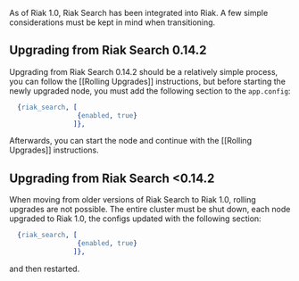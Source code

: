 As of Riak 1.0, Riak Search has been integrated into Riak. A few simple
considerations must be kept in mind when transitioning.

<div id="toc"></div>

## Upgrading from Riak Search 0.14.2

Upgrading from Riak Search 0.14.2 should be a relatively simple process, you can
follow the [[Rolling Upgrades]] instructions, but before starting the newly
upgraded node, you must add the following section to the `app.config`:

```erlang
  {riak_search, [
                 {enabled, true}
                ]},
```

Afterwards, you can start the node and continue with the [[Rolling Upgrades]]
instructions.

## Upgrading from Riak Search <0.14.2

When moving from older versions of Riak Search to Riak 1.0, rolling upgrades are
not possible. The entire cluster must be shut down, each node upgraded to Riak
1.0, the configs updated with the following section:

```erlang
  {riak_search, [
                 {enabled, true}
                ]},
```

and then restarted.
